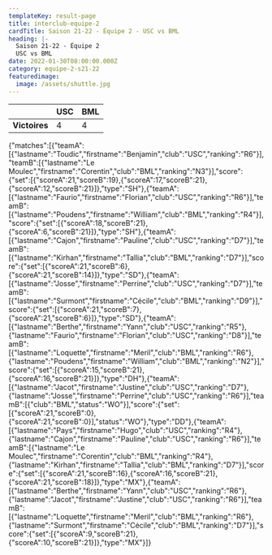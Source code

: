 ```yaml
---
templateKey: result-page
title: interclub-equipe-2
cardTitle: Saison 21-22 - Équipe 2 - USC vs BML
heading: |-
  Saison 21-22 - Équipe 2
  USC vs BML
date: 2022-01-30T08:00:00.000Z
category: equipe-2-s21-22
featuredimage:
  image: /assets/shuttle.jpg
---
```

|               | USC   | BML |
| ------------- | ----- | --- |
| **Victoires** | 4 | 4   |

<scoreboard>{"matches":[{"teamA":[{"lastname":"Toudic","firstname":"Benjamin","club":"USC","ranking":"R6"}],"teamB":[{"lastname":"Le Moulec","firstname":"Corentin","club":"BML","ranking":"N3"}],"score":{"set":[{"scoreA":21,"scoreB":19},{"scoreA":17,"scoreB":21},{"scoreA":12,"scoreB":21}]},"type":"SH"},{"teamA":[{"lastname":"Faurio","firstname":"Florian","club":"USC","ranking":"R6"}],"teamB":[{"lastname":"Poudens","firstname":"William","club":"BML","ranking":"R4"}],"score":{"set":[{"scoreA":18,"scoreB":21},{"scoreA":6,"scoreB":21}]},"type":"SH"},{"teamA":[{"lastname":"Cajon","firstname":"Pauline","club":"USC","ranking":"D7"}],"teamB":[{"lastname":"Kirhan","firstname":"Tallia","club":"BML","ranking":"D7"}],"score":{"set":[{"scoreA":21,"scoreB":6},{"scoreA":21,"scoreB":14}]},"type":"SD"},{"teamA":[{"lastname":"Josse","firstname":"Perrine","club":"USC","ranking":"D7"}],"teamB":[{"lastname":"Surmont","firstname":"Cécile","club":"BML","ranking":"D9"}],"score":{"set":[{"scoreA":21,"scoreB":7},{"scoreA":21,"scoreB":6}]},"type":"SD"},{"teamA":[{"lastname":"Berthe","firstname":"Yann","club":"USC","ranking":"R5"},{"lastname":"Faurio","firstname":"Florian","club":"USC","ranking":"D8"}],"teamB":[{"lastname":"Loquette","firstname":"Meril","club":"BML","ranking":"R6"},{"lastname":"Poudens","firstname":"William","club":"BML","ranking":"N2"}],"score":{"set":[{"scoreA":15,"scoreB":21},{"scoreA":16,"scoreB":21}]},"type":"DH"},{"teamA":[{"lastname":"Jacot","firstname":"Justine","club":"USC","ranking":"D7"},{"lastname":"Josse","firstname":"Perrine","club":"USC","ranking":"R6"}],"teamB":[{"club":"BML","status":"WO"}],"score":{"set":[{"scoreA":21,"scoreB":0},{"scoreA":21,"scoreB":0}],"status":"WO"},"type":"DD"},{"teamA":[{"lastname":"Pays","firstname":"Hugo","club":"USC","ranking":"R4"},{"lastname":"Cajon","firstname":"Pauline","club":"USC","ranking":"R6"}],"teamB":[{"lastname":"Le Moulec","firstname":"Corentin","club":"BML","ranking":"R4"},{"lastname":"Kirhan","firstname":"Tallia","club":"BML","ranking":"D7"}],"score":{"set":[{"scoreA":21,"scoreB":16},{"scoreA":16,"scoreB":21},{"scoreA":21,"scoreB":18}]},"type":"MX"},{"teamA":[{"lastname":"Berthe","firstname":"Yann","club":"USC","ranking":"R6"},{"lastname":"Jacot","firstname":"Justine","club":"USC","ranking":"R6"}],"teamB":[{"lastname":"Loquette","firstname":"Meril","club":"BML","ranking":"R6"},{"lastname":"Surmont","firstname":"Cécile","club":"BML","ranking":"D7"}],"score":{"set":[{"scoreA":9,"scoreB":21},{"scoreA":10,"scoreB":21}]},"type":"MX"}]}</scoreboard>